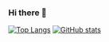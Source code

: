 ### Hi there 👋 



[![Top Langs](https://github-readme-stats.vercel.app/api/top-langs/?username=GeoRouv)](https://github.com/GeoRouv/github-readme-stats)
[![GitHub stats](https://github-readme-stats.vercel.app/api?username=GeoRouv)](https://github.com/anuraghazra/github-readme-stats)
